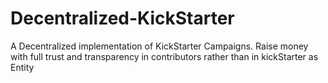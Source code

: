 # Decentralized-KickStarter
A Decentralized implementation of KickStarter Campaigns. Raise money with full trust and transparency in contributors rather than in kickStarter as Entity

